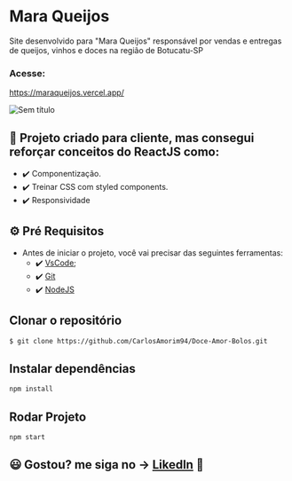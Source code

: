 
# Mara Queijos

Site desenvolvido para "Mara Queijos" responsável por vendas e entregas de queijos, vinhos e doces na região de Botucatu-SP

### Acesse:

https://maraqueijos.vercel.app/


![Sem título](https://user-images.githubusercontent.com/83739628/142950284-4f8c54a9-b7fc-4592-91fa-75570e312ab8.jpeg)



## 🚀 Projeto criado para cliente, mas consegui reforçar conceitos do ReactJS como:

- ✔️ Componentização.
- ✔️ Treinar CSS com styled components.
- ✔️ Responsividade


## ⚙ Pré Requisitos

- Antes de iniciar o projeto, você vai precisar das seguintes ferramentas: 
    - ✔️ [VsCode](https://code.visualstudio.com/download);
    - ✔️ [Git](https://git-scm.com/)
    - ✔️ [NodeJS](https://nodejs.org/en/download/)


## Clonar o repositório
```bash
$ git clone https://github.com/CarlosAmorim94/Doce-Amor-Bolos.git
```

## Instalar dependências
```bash
npm install
```

## Rodar Projeto
```bash
npm start
```

## 😃 Gostou? me siga no -> [Likedln](https://www.linkedin.com/in/CarlosAmorim94/) 💙

